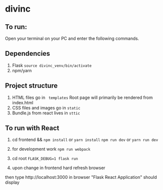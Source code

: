 # divinc

## To run:

Open your terminal on your PC and enter the following commands.






## Dependencies
1. Flask
    ` source divinc_venv/bin/activate `
2. npm/yarn
## Project structure
1. HTML files go in ` templates` Root page will primarily be rendered from index.html
2. CSS files and images go in `static`
3. Bundle.js from react lives in `sttic`

## To run with React
1. cd frontend && 
    `npm install` or `yarn install`
    `npm run dev` or `yarn run dev`

2. for development work
    `npm run webpack`
3. cd root `FLASK_DEBUG=1 flask run`    
4. upon change in frontend hard refresh browser 

then type http://localhost:3000 in browser
    "Flask React Application" should display

<!-- ` flask run ` -->

<!-- Then type http://localhost:5000/ in your browser. -->